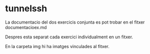 # tunnelssh

La documentacio del dos exercicis conjunta es pot trobar en el fitxer documentacioex.md

Despres esta separat cada exercici individualment en un fitxer.

En la carpeta img hi ha imatges vinculades al fitxer.

